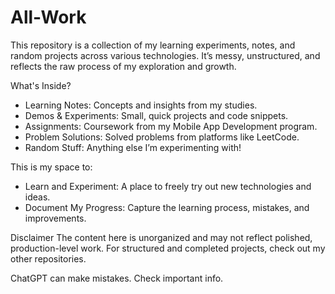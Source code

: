 # All-Work

This repository is a collection of my learning experiments, notes, and random projects across various technologies. It’s messy, unstructured, and reflects the raw process of my exploration and growth.

What's Inside?

- Learning Notes: Concepts and insights from my studies.
- Demos & Experiments: Small, quick projects and code snippets.
- Assignments: Coursework from my Mobile App Development program.
- Problem Solutions: Solved problems from platforms like LeetCode.
- Random Stuff: Anything else I’m experimenting with!
  
This is my space to:

- Learn and Experiment: A place to freely try out new technologies and ideas.
- Document My Progress: Capture the learning process, mistakes, and improvements.

Disclaimer
The content here is unorganized and may not reflect polished, production-level work. For structured and completed projects, check out my other repositories.











ChatGPT can make mistakes. Check important info.
